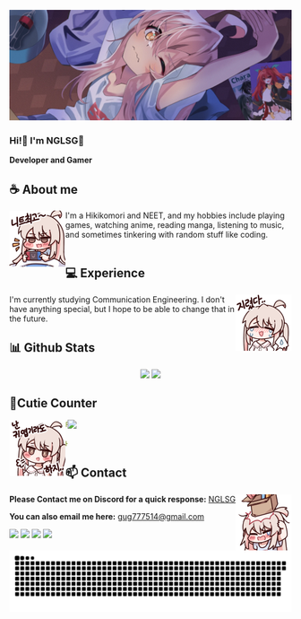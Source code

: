 <div align="center">
<!-- ![](https://typograssy.deno.dev/api?text=お兄ちゃんはおしまい!&l0=none&bg=none&frame=none&speed=100&comment=) -->
<!-- ![](https://typograssy.deno.dev/api?text=お兄ちゃんはおしまい!&l0=none&l1=00cce6&l2=80f1ff&l3=009eb3&l4=caf9ff&bg=none&frame=none&speed=100&comment=) -->

</div>

![Preview](./images/bg.webp)

### Hi!👋 I'm NGLSG🎀

**Developer and Gamer** 

## **☕ About me**
<a href="https://github.com/NGLSG"><img align="left" width="100" src="./images/mahiro_switch.png"></a>
I'm a Hikikomori and NEET, and my hobbies include playing games, watching anime, reading manga, listening to music, and sometimes tinkering with random stuff like coding.
<br><br>

## **💻 Experience**
<a href="https://github.com/NGLSG"><img align="right" width="100" src="./images/mahiro_cry.png"></a>
I'm currently studying Communication Engineering. I don't have anything special, but I hope to be able to change that in the future.


## **📊 Github Stats**
<!-- <div><a href="https://github.com/NGLSG"><img width="100" src="https://cdn.discordapp.com/attachments/1077108830862839848/1107004077621125240/105017051_p13.png"></a><div> -->
<p align="center"><img width="50%" src="https://github-readme-stats.vercel.app/api?username=NGLSG&show_icons=true&count_private=true&theme=react&hide_border=true&bg_color=0D1117"/> <img width="45%" src="https://github-readme-stats.vercel.app/api/top-langs/?username=NGLSG&show_icons=true&count_private=true&theme=react&hide_border=true&bg_color=0D1117&layout=compact"/>
</p>

<!-- ## **🎧 Spotify**
<p align="center">
<a href="https://spotify-github-profile.vercel.app/api/view?uid=z8vtap612j1ajql4wsyhl074i&redirect=true"><img src="https://spotify-github-profile.vercel.app/api/view?uid=z8vtap612j1ajql4wsyhl074i&cover_image=true&theme=default&show_offline=true&background_color=0d11170&interchange=false&bar_color_cover=true"></a><a href="https://open.spotify.com/user/z8vtap612j1ajql4wsyhl074i?si=6962aa5c8435476f"><img width="525" src="https://spotify-recently-played-readme.vercel.app/api?user=z8vtap612j1ajql4wsyhl074i"></a>
</p> -->

## **🧋Cutie Counter**
<!-- <p align="center">
	<img src="https://moe-counter.glitch.me/get/@NGLSG?theme=moebooru-h"> <br/>
</p> -->
<a href="https://discord.com/users/738748102311280681"><img align="right" width=400 src="https://count.getloli.com/@NGLSG?name=NGLSG&theme=rule34&padding=10&offset=0&scale=1&pixelated=1&darkmode=0"></a>
<a href="https://github.com/NGLSG"><img align="left" width="100" src="./images/mahiro.png"></a>

```yaml
People who visit my profile :3.

Hehe~ another cutie has been caught.
```
<!-- <br><br><br><br> -->
## **📫 Contact**
<a href="https://github.com/NGLSG"><img align="right" width="100" src="./images/mahiro_box.png" /></a>
**Please Contact me on Discord for a quick response:** [NGLSG](https://discord.com/users/762666152487813121)

**You can also email me here:** gug777514@gmail.com

<!-- <a href="https://github.com/Meghna-DAS/github-profile-views-counter"><img src="https://komarev.com/ghpvc/?username=NGLSG"> -->
[![](https://img.shields.io/github/followers/NGLSG?label=Followers&style=social)](https://github.com/NGLSG)
[![](https://img.shields.io/badge/Discord-7289DA?logo=discord&logoColor=white)](https://discord.gg/)
[![](https://img.shields.io/badge/Steam-1a6a98?logo=steam&logoColor=white)](https://steamcommunity.com/profiles/76561199222264078/)
[![](https://img.shields.io/badge/Mail-D14836?logo=gmail&logoColor=white)](mailto:gug777514@gmail.com)
<!-- [![](https://img.shields.io/badge/Telegram-2ca5e0?logo=telegram&logoColor=white)](https://t.me/NGLSG) -->
<!-- [![](https://img.shields.io/badge/Kofi-ff5c5a?logo=ko-fi&logoColor=white)](https://ko-fi.com/NGLSG) -->
<!-- [![NGLSG](https://mizu.is-a.dev/public/NGLSG.png)](https://mizu.is-a.dev/) -->


<picture>
  <source media="(prefers-color-scheme: dark)" srcset="https://raw.githubusercontent.com/NGLSG/NGLSG/output/github-contribution-grid-snake-dark.svg">
  <source media="(prefers-color-scheme: light)" srcset="https://raw.githubusercontent.com/NGLSG/NGLSG/output/github-contribution-grid-snake.svg">
  <img alt="github contribution grid snake animation" src="https://raw.githubusercontent.com/NGLSG/NGLSG/output/github-contribution-grid-snake.svg">
</picture>
